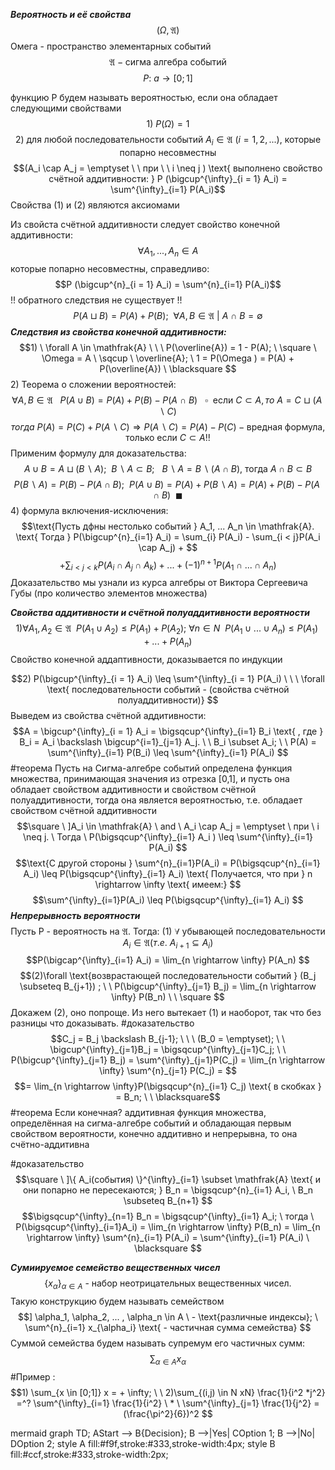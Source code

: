 ***Вероятность и её свойства***
$$(\Omega , \mathfrak{A}) $$
Омега - пространство элементарных событий 
$$\mathfrak{A} - \text{сигма алгебра событий}$$
$$P: \ a \rightarrow [0; 1]$$

функцию Р будем называть вероятностью, если она обладает следующими свойствами
 $$1) \ P( \Omega ) = 1$$
$$2) \ \text{для любой последовательности событий } A_i \in \mathfrak{A} \  (i= 1,2, ... ) \text{, которые попарно несовместны} $$
$$(A_i \cap A_j = \emptyset \ \ при \ \ i \neq j ) \text{ выполнено свойство счётной аддитивности: } P (\bigcup^{\infty}_{i = 1} A_i) = \sum^{\infty}_{i=1} P(A_i)$$
Свойства (1) и (2) являются аксиомами

Из свойста счётной аддитивности следует свойство конечной аддитивности:
$$\forall A_1 , ..., A_n \in A$$
которые попарно несовместны, справедливо:
$$P (\bigcup^{n}_{i = 1} A_i) = \sum^{n}_{i=1} P(A_i)$$
!! обратного следствия не существует !!
$$P(A \sqcup B) = P(A) + P(B); \ \ \forall A,B \in \mathfrak{A} \ | \ A \ \cap \ B = \emptyset  $$
***Следствия из свойства конечной аддитивности:***
$$1) \ \forall A \in \mathfrak{A} \ \ \ P(\overline{A}) = 1 - P(A); \ \square \  \Omega = A \ \sqcup \ \overline{A}; \ 1 = P(\Omega ) = P(A) + P(\overline{A})  \ \blacksquare  $$2) Теорема о сложении вероятностей:
$$\forall A, B \in \mathfrak{A} \ \ \ P(A  \cup B) = P(A) + P(B) - P(A \ \cap \ B )   \ \ \ \square \ \text{ если } C \subset A, то \  A = C \ \sqcup \ (A \backslash C) $$
$$тогда \ P(A) = P(C) + P(A \backslash C) \Rightarrow P(A \backslash C) = P(A) - P(C) - \text{вредная формула, только если } C \subset A!!$$
Применим формулу для доказательства:
$$ A \cup B = A \sqcup (B \backslash A);
\ \  B \backslash A \subset B; \ \ \ B \backslash A = B \backslash (A \cap B ) \text{, тогда } A \cap B \subset B $$
$$P(B \backslash A) = P(B) - P(A \cap B); \ \ P(A \cup B) = P(A) + P(B \backslash A) = P(A) + P(B) - P(A \cap B) \ \ \blacksquare  $$4) формула включения-исключения:
$$\text{Пусть дфны нестолько событий } A_1, ... A_n \in \mathfrak{A}. \text{ Тогда } P(\bigcup^{n}_{i=1} A_i) = \sum_{i} P(A_i) - \sum_{i < j}P(A_i \cap A_j) +  $$
$$ + \sum_{i<j<k} P(A_i \cap A_j \cap A_k) + ... + (-1)^{n+1} P(A_1 \cap ... \cap A_n) $$
Доказательство мы узнали из курса алгебры от Виктора Сергеевича Губы (про количество элементов множества)

***Свойства аддитивности и счётной полуаддитивности вероятности***
$$1) \forall A_1, A_2 \in \mathfrak{A} \ \  P(A_1 \cup A_2) \leq P(A_1) + P(A_2); \ \forall n \in N \ \ P(A_1 \cup ... \cup A_n) \leq P(A_1) + ... + P(A_n)   $$
Свойство конечной аддаптивности, доказывается по  индукции 

$$2) P(\bigcup^{\infty}_{i = 1} A_i) \leq \sum^{\infty}_{i = 1} P(A_i) \ \ \ \forall \text{ последовательности событий - (свойства счётной полуаддитивности)} $$
Выведем из свойства счётной аддитивности:
$$A = \bigcup^{\infty}_{i = 1} A_i = \bigsqcup^{\infty}_{i=1} B_i \text{ , где } B_i = A_i \backslash \bigcup^{i=1}_{j=1} A_j. \ \  B_i \subset A_i; \ \ P(A) = \sum^{\infty}_{i=1} P(B_i) \leq \sum^{\infty}_{i=1} P(A_i) $$
#теорема Пусть на Сигма-алгебре событий определена функция множества, принимающая значения из отрезка [0,1], и пусть она обладает свойством аддитивности и свойством счётной полуаддитивности, тогда она является вероятностью, т.е. обладает свойством счётной аддитивности
$$\square \ ]A_i \in \mathfrak{A} \ and \ A_i \cap A_j = \emptyset \ при \ i \neq j. \  Тогда \ P(\bigsqcup^{\infty}_{i=1} A_i ) \leq \sum^{\infty}_{i=1} P(A_i)  $$
$$\text{С другой стороны } \sum^{n}_{i=1}P(A_i) = P(\bigsqcup^{n}_{i=1} A_i) \leq P(\bigsqcup^{\infty}_{i=1} A_i) \text{ Получается, что при } n \rightarrow \infty \text{ имеем:}  $$
$$\sum^{\infty}_{i=1}P(A_i) \leq P(\bigsqcup^{\infty}_{i=1} A_i) $$
***Непрерывность вероятности***
$$\text{Пусть P - вероятность на } \mathfrak{A}. \text{ Тогда: (1) } \forall \text{ убывающей последовательности } A_i \in \mathfrak{A} (т.е. \ A_{i+1} \subseteq A_i) $$
$$P(\bigcap^{\infty}_{i=1} A_i) = \lim_{n \rightarrow \infty} P(A_n) $$
$$(2)\forall \text{возврастающей последовательности событий } (B_j \subseteq B_{j+1}) ; \ \ P(\bigcup^{\infty}_{j=1} B_j) = \lim_{n \rightarrow \infty} P(B_n) \ \ \square $$
Докажем (2), оно попроще. Из него вытекает (1) и наоборот, так что без разницы что доказывать.
#доказательство 
$$C_j = B_j \backslash B_{j-1}; \ \ \ (B_0 = \emptyset); \ \ \bigcup^{\infty}_{j=1}B_j = \bigsqcup^{\infty}_{j=1}C_j; \ \ P(\bigcup^{\infty}_{j=1} B_j) = \sum^{\infty}_{j=1}P(C_j) = \lim_{n \rightarrow \infty} \sum^{n}_{j=1} P(C_j) = $$
$$= \lim_{n \rightarrow \infty}P(\bigsqcup^{n}_{i=1} C_j) \text{ в скобках } = B_n; \ \ \blacksquare$$
#теорема Если конечная? аддитивная функция множества, определённая на сигма-алгебре событий и обладающая первым свойством вероятности, конечно аддитивно и непрерывна, то она счётно-аддитивна

#доказательство 
$$\square \  ]\{ A_i(события) \}^{\infty}_{i=1} \subset \mathfrak{A} \text{ и они попарно не пересекаются; } B_n = \bigsqcup^{n}_{i=1} A_i, \ B_n \subseteq B_{n+1}  $$
$$\bigsqcup^{\infty}_{n=1} B_n = \bigsqcup^{\infty}_{i=1} A_i; \ тогда \ P(\bigsqcup^{\infty}_{i=1}A_i) = \lim_{n \rightarrow \infty} P(B_n) = \lim_{n \rightarrow \infty} \sum^{n}_{i=1} P(A_i) = \sum^{\infty}_{i=1} P(A_i) \ \blacksquare $$

***Сумиируемое семейство вещественных чисел***
 $$ \{ x_{\alpha} \} _{\alpha \in A} \text{ - набор неотрицательных вещественных чисел.} $$Такую конструкцию будем называть семейством 
$$] \alpha_1, \alpha_2, ... , \alpha_n \in A \ - \text{различные индексы}; \ \sum^{n}_{i=1} x_{\alpha_i} \text{ - частичная сумма семейства} $$
Суммой семейства будем называть супремум его частичных сумм:
$$\sum_{\alpha \in A} x_\alpha$$
#Пример :
$$1) \sum_{x \in [0;1]} x = + \infty; \ \ 2)\sum_{(i,j) \in N хN} \frac{1}{i^2 *j^2} =^? \sum^{\infty}_{i=1} \frac{1}{i^2} \ * \ \sum^{\infty}_{j=1} \frac{1}{j^2} = (\frac{\pi^2}{6})^2 $$

mermaid
graph TD;
    AStart --> B{Decision};
    B -->|Yes| COption 1;
    B -->|No| DOption 2;
    style A fill:#f9f,stroke:#333,stroke-width:4px;
    style B fill:#ccf,stroke:#333,stroke-width:2px;